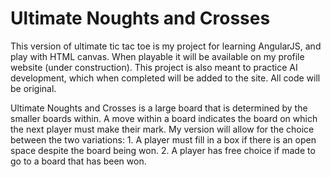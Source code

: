 Ultimate Noughts and Crosses
==============================

This version of ultimate tic tac toe is my project for learning AngularJS, and play with HTML canvas.
When playable it will be available on my profile website (under construction).
This project is also meant to practice AI development, which when completed will be added to the site.
All code will be original.

Ultimate Noughts and Crosses is a large board that is determined by the smaller boards within.
A move within a board indicates the board on which the next player must make their mark. 
My version will allow for the choice between the two variations:
    1. A player must fill in a box if there is an open space despite the board being won.
    2. A player has free choice if made to go to a board that has been won. 


